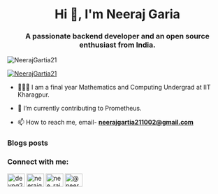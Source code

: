 <h1 align="center">Hi 👋, I'm Neeraj Garia</h1>
<h3 align="center">A passionate backend developer and an open source enthusiast from India.</h3>

<p align="left"> <img src="https://komarev.com/ghpvc/?username=NerajGartia21&label=Profile%20views&color=0e75b6&style=flat" alt="NeerajGartia21" /> </p>

<p align="left"> <a href="https://github.com/ryo-ma/github-profile-trophy"><img src="https://github-profile-trophy.vercel.app/?username=NeerajGartia21" alt="NeerajGartia21" /></a> </p>

- 👨🏻‍💻 I am a final year Mathematics and Computing Undergrad at IIT Kharagpur.
  
- 🔭 I’m currently contributing to Prometheus.

- 📫 How to reach me, email- **neerajgartia211002@gmail.com**

### Blogs posts
<!-- BLOG-POST-LIST:START -->
<!-- BLOG-POST-LIST:END -->

<h3 align="left">Connect with me:</h3>
<p align="left">
<a href="https://twitter.com/devng21" target="blank"><img align="center" src="https://raw.githubusercontent.com/rahuldkjain/github-profile-readme-generator/master/src/images/icons/Social/twitter.svg" alt="devng21" height="30" width="40" /></a>
<a href="https://linkedin.com/in/neerajgartia21" target="blank"><img align="center" src="https://raw.githubusercontent.com/rahuldkjain/github-profile-readme-generator/master/src/images/icons/Social/linked-in-alt.svg" alt="neerajgartia21" height="30" width="40" /></a>
<a href="https://instagram.com/nee_raj_21" target="blank"><img align="center" src="https://raw.githubusercontent.com/rahuldkjain/github-profile-readme-generator/master/src/images/icons/Social/instagram.svg" alt="nee_raj_21" height="30" width="40" /></a>
<a href="https://medium.com/@neerajgartia211002" target="blank"><img align="center" src="https://raw.githubusercontent.com/rahuldkjain/github-profile-readme-generator/master/src/images/icons/Social/medium.svg" alt="@neerajgartia211002" height="30" width="40" /></a>
</p>
